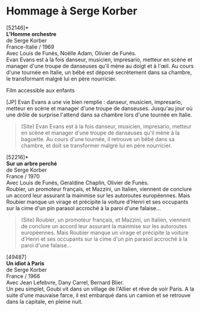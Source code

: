 # Hommage à Serge Korber

[52146]*  
**L'Homme orchestre**  
de Serge Korber  
France-Italie / 1969  
Avec Louis de Funès, Noëlle Adam, Olivier de Funès.  
Evan Evans est à la fois danseur, musicien, impresario, metteur en scène et manager d'une troupe de danseuses qu'il mène au doigt et à l'œil. Au cours d'une tournée en Italie, un bébé est déposé secrètement dans sa chambre, le transformant malgré lui en père nourricier.

Film accessible aux enfants

[JP] Evan Evans a une vie bien remplie : danseur, musicien, impresario, metteur en scène et manager d'une troupe de danseuses. Jusqu'au jour où une drôle de surprise l'attend dans sa chambre lors d'une tournée en Italie.

> (Site) Evan Evans est à la fois danseur, musicien, impresario, metteur en scène et manager d'une troupe de danseuses qu'il mène à la baguette. Au cours d'une tournée, il retrouve un bébé dans sa chambre, et doit se transformer malgré lui en père nourricier.

[52216]*  
**Sur un arbre perché**  
de Serge Korber  
France / 1970  
Avec Louis de Funès, Geraldine Chaplin, Olivier de Funès.  
Roubier, un promoteur français, et Mazzini, un Italien, viennent de conclure un accord leur assurant la mainmise sur les autoroutes européennes. Mais Roubier manque un virage et précipite la voiture d'Henri et ses occupants sur la cime d'un pin parasol accroché à la paroi d'une falaise...

> (Site) Roubier, un promoteur français, et Mazzini, un Italien, viennent de conclure un accord leur assurant la mainmise sur les autoroutes européennes. Mais Roubier manque un virage et précipite la voiture d'Henri et ses occupants sur la cime d'un pin parasol accroché à la paroi d'une falaise...

[49487]  
**Un idiot à Paris**  
de Serge Korber  
France / 1966  
Avec Jean Lefebvre, Dany Carrel, Bernard Blier.  
Un peu simplet, Goubi vit dans un village de l'Allier et rêve de voir Paris. A la suite d'une mauvaise farce, il est embarqué dans un camion et se retrouve dans la capitale, en pleine nuit.

